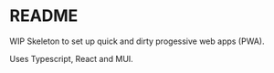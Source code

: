 # README

WIP Skeleton to set up quick and dirty progessive web apps (PWA).

Uses Typescript, React and MUI.
